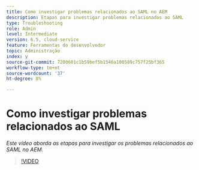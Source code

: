```yaml
---
title: Como investigar problemas relacionados ao SAML no AEM
description: Etapas para investigar problemas relacionados ao SAML
type: Troubleshooting
role: Admin
level: Intermediate
version: 6.5, cloud-service
feature: Ferramentas do desenvolvedor
topic: Administração
index: y
source-git-commit: 7200601c1b59bef5b1546a100589c757f25bf365
workflow-type: tm+mt
source-wordcount: '37'
ht-degree: 8%

---
```


# Como investigar problemas relacionados ao SAML

*Este vídeo aborda as etapas para investigar os problemas relacionados ao SAML no AEM.*

>[!VIDEO](https://video.tv.adobe.com/v/335466?quality=9&learn=on)